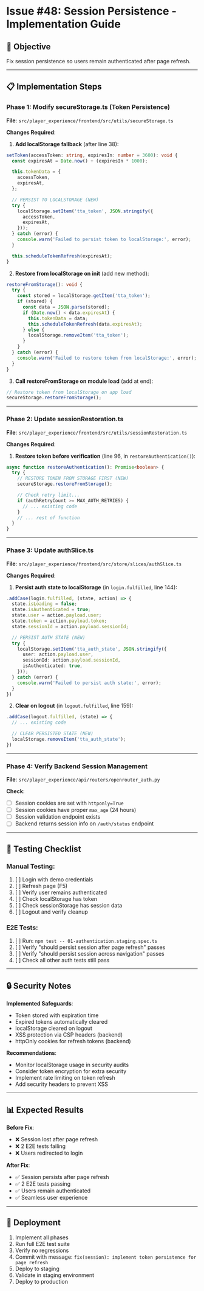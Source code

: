 # Issue #48: Session Persistence - Implementation Guide

## 🎯 Objective

Fix session persistence so users remain authenticated after page refresh.

---

## 📋 Implementation Steps

### **Phase 1: Modify secureStorage.ts (Token Persistence)**

**File**: `src/player_experience/frontend/src/utils/secureStorage.ts`

**Changes Required**:

1. **Add localStorage fallback** (after line 38):
```typescript
setToken(accessToken: string, expiresIn: number = 3600): void {
  const expiresAt = Date.now() + (expiresIn * 1000);

  this.tokenData = {
    accessToken,
    expiresAt,
  };

  // PERSIST TO LOCALSTORAGE (NEW)
  try {
    localStorage.setItem('tta_token', JSON.stringify({
      accessToken,
      expiresAt,
    }));
  } catch (error) {
    console.warn('Failed to persist token to localStorage:', error);
  }

  this.scheduleTokenRefresh(expiresAt);
}
```

2. **Restore from localStorage on init** (add new method):
```typescript
restoreFromStorage(): void {
  try {
    const stored = localStorage.getItem('tta_token');
    if (stored) {
      const data = JSON.parse(stored);
      if (Date.now() < data.expiresAt) {
        this.tokenData = data;
        this.scheduleTokenRefresh(data.expiresAt);
      } else {
        localStorage.removeItem('tta_token');
      }
    }
  } catch (error) {
    console.warn('Failed to restore token from localStorage:', error);
  }
}
```

3. **Call restoreFromStorage on module load** (add at end):
```typescript
// Restore token from localStorage on app load
secureStorage.restoreFromStorage();
```

---

### **Phase 2: Update sessionRestoration.ts**

**File**: `src/player_experience/frontend/src/utils/sessionRestoration.ts`

**Changes Required**:

1. **Restore token before verification** (line 96, in `restoreAuthentication()`):
```typescript
async function restoreAuthentication(): Promise<boolean> {
  try {
    // RESTORE TOKEN FROM STORAGE FIRST (NEW)
    secureStorage.restoreFromStorage();

    // Check retry limit...
    if (authRetryCount >= MAX_AUTH_RETRIES) {
      // ... existing code
    }
    // ... rest of function
  }
}
```

---

### **Phase 3: Update authSlice.ts**

**File**: `src/player_experience/frontend/src/store/slices/authSlice.ts`

**Changes Required**:

1. **Persist auth state to localStorage** (in `login.fulfilled`, line 144):
```typescript
.addCase(login.fulfilled, (state, action) => {
  state.isLoading = false;
  state.isAuthenticated = true;
  state.user = action.payload.user;
  state.token = action.payload.token;
  state.sessionId = action.payload.sessionId;

  // PERSIST AUTH STATE (NEW)
  try {
    localStorage.setItem('tta_auth_state', JSON.stringify({
      user: action.payload.user,
      sessionId: action.payload.sessionId,
      isAuthenticated: true,
    }));
  } catch (error) {
    console.warn('Failed to persist auth state:', error);
  }
})
```

2. **Clear on logout** (in `logout.fulfilled`, line 159):
```typescript
.addCase(logout.fulfilled, (state) => {
  // ... existing code

  // CLEAR PERSISTED STATE (NEW)
  localStorage.removeItem('tta_auth_state');
})
```

---

### **Phase 4: Verify Backend Session Management**

**File**: `src/player_experience/api/routers/openrouter_auth.py`

**Check**:
- [ ] Session cookies are set with `httponly=True`
- [ ] Session cookies have proper `max_age` (24 hours)
- [ ] Session validation endpoint exists
- [ ] Backend returns session info on `/auth/status` endpoint

---

## 🧪 Testing Checklist

### **Manual Testing**:
1. [ ] Login with demo credentials
2. [ ] Refresh page (F5)
3. [ ] Verify user remains authenticated
4. [ ] Check localStorage has token
5. [ ] Check sessionStorage has session data
6. [ ] Logout and verify cleanup

### **E2E Tests**:
1. [ ] Run: `npm test -- 01-authentication.staging.spec.ts`
2. [ ] Verify "should persist session after page refresh" passes
3. [ ] Verify "should persist session across navigation" passes
4. [ ] Check all other auth tests still pass

---

## 🔒 Security Notes

**Implemented Safeguards**:
- Token stored with expiration time
- Expired tokens automatically cleared
- localStorage cleared on logout
- XSS protection via CSP headers (backend)
- httpOnly cookies for refresh tokens (backend)

**Recommendations**:
- Monitor localStorage usage in security audits
- Consider token encryption for extra security
- Implement rate limiting on token refresh
- Add security headers to prevent XSS

---

## 📊 Expected Results

**Before Fix**:
- ❌ Session lost after page refresh
- ❌ 2 E2E tests failing
- ❌ Users redirected to login

**After Fix**:
- ✅ Session persists after page refresh
- ✅ 2 E2E tests passing
- ✅ Users remain authenticated
- ✅ Seamless user experience

---

## 🚀 Deployment

1. Implement all phases
2. Run full E2E test suite
3. Verify no regressions
4. Commit with message: `fix(session): implement token persistence for page refresh`
5. Deploy to staging
6. Validate in staging environment
7. Deploy to production
